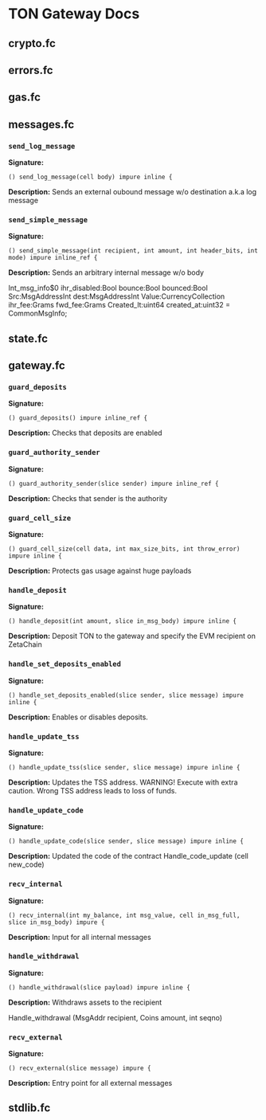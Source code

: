 # TON Gateway Docs

## crypto.fc

## errors.fc

## gas.fc

## messages.fc

### `send_log_message`

**Signature:**

```func
() send_log_message(cell body) impure inline {
```

**Description:**
Sends an external oubound message w/o destination a.k.a log message

### `send_simple_message`

**Signature:**

```func
() send_simple_message(int recipient, int amount, int header_bits, int mode) impure inline_ref {
```

**Description:**
Sends an arbitrary internal message w/o body

Int_msg_info$0 ihr_disabled:Bool bounce:Bool bounced:Bool
Src:MsgAddressInt dest:MsgAddressInt
Value:CurrencyCollection ihr_fee:Grams fwd_fee:Grams
Created_lt:uint64 created_at:uint32 = CommonMsgInfo;

## state.fc

## gateway.fc

### `guard_deposits`

**Signature:**

```func
() guard_deposits() impure inline_ref {
```

**Description:**
Checks that deposits are enabled

### `guard_authority_sender`

**Signature:**

```func
() guard_authority_sender(slice sender) impure inline_ref {
```

**Description:**
Checks that sender is the authority

### `guard_cell_size`

**Signature:**

```func
() guard_cell_size(cell data, int max_size_bits, int throw_error) impure inline {
```

**Description:**
Protects gas usage against huge payloads

### `handle_deposit`

**Signature:**

```func
() handle_deposit(int amount, slice in_msg_body) impure inline {
```

**Description:**
Deposit TON to the gateway and specify the EVM recipient on ZetaChain

### `handle_set_deposits_enabled`

**Signature:**

```func
() handle_set_deposits_enabled(slice sender, slice message) impure inline {
```

**Description:**
Enables or disables deposits.

### `handle_update_tss`

**Signature:**

```func
() handle_update_tss(slice sender, slice message) impure inline {
```

**Description:**
Updates the TSS address. WARNING! Execute with extra caution.
Wrong TSS address leads to loss of funds.

### `handle_update_code`

**Signature:**

```func
() handle_update_code(slice sender, slice message) impure inline {
```

**Description:**
Updated the code of the contract
Handle_code_update (cell new_code)

### `recv_internal`

**Signature:**

```func
() recv_internal(int my_balance, int msg_value, cell in_msg_full, slice in_msg_body) impure {
```

**Description:**
Input for all internal messages

### `handle_withdrawal`

**Signature:**

```func
() handle_withdrawal(slice payload) impure inline {
```

**Description:**
Withdraws assets to the recipient

Handle_withdrawal (MsgAddr recipient, Coins amount, int seqno)

### `recv_external`

**Signature:**

```func
() recv_external(slice message) impure {
```

**Description:**
Entry point for all external messages

## stdlib.fc
